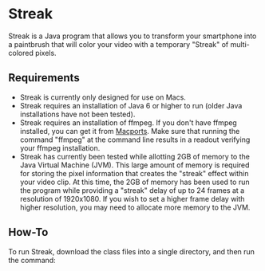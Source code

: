 Streak
======

Streak is a Java program that allows you to transform your smartphone into a paintbrush that will color your video with a temporary "Streak" of multi-colored pixels.  

Requirements
------------

* Streak is currently only designed for use on Macs. 
* Streak requires an installation of Java 6 or higher to run (older Java installations have not been tested).    
* Streak requires an installation of ffmpeg.  If you don't have ffmpeg installed, you can get it from [Macports](http://www.macports.org/).  Make sure that running the command "ffmpeg" at the command line results in a readout verifying your ffmpeg installation.
* Streak has currently been tested while allotting 2GB of memory to the Java Virtual Machine (JVM).  This large amount of memory is required for storing the pixel information that creates the "streak" effect within your video clip.  At this time, the 2GB of memory has been used to run the program while providing a "streak" delay of up to 24 frames at a resolution of 1920x1080.  If you wish to set a higher frame delay with higher resolution, you may need to allocate more memory to the JVM.

How-To
------

To run Streak, download the class files into a single directory, and then run the command:


